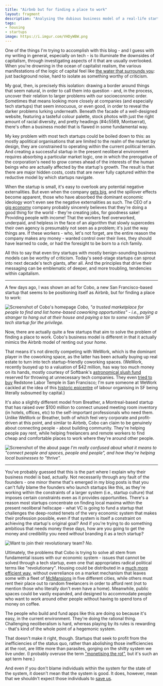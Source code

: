 ```yaml
---
title: "Airbnb but for finding a place to work"
layout: fragment
description: "Analysing the dubious business model of a real-life startup, Cobo: a 'two-sided marketplace for working out of homes during the day'."
tags:
- housing
- startups
image: https://i.imgur.com/VHDyWBW.png
---
```


One of the things I'm trying to accomplish with this blog - and I guess with my writing in general, especially on tech - is to illuminate the downsides of capitalism, through investigating aspects of it that are usually overlooked. When you're drowning in the ocean of capitalist realism, the various manifestations of the logic of capital feel like [the water that surrounds you](https://fs.blog/2012/04/david-foster-wallace-this-is-water/): just background noise, hard to isolate as something worthy of criticism.

My goal, then, is precisely this isolation: drawing a border around things that seem natural, in order to call them into question - and, in the process, uncover their relation to larger problems with our socioeconomic order. Sometimes that means looking more closely at companies (and especially tech startups) that seem innocuous, or even good, in order to reveal the darker problems lurking underneath. Beneath the facade of a well-designed website, featuring a tasteful colour palette, stock photos with just the right amount of racial diversity, and pretty headings (#4c5569, Montserrat), there's often a business model that is flawed in some fundamental way.

My key problem with most tech startups could be boiled down to this: as mostly apolitical organisations that are limited to the realm of the market by design, they are constrained to operating within the current political terrain. And creating a successful startup in the present neoliberal environment requires absorbing a particular market logic, one in which the prerogative of the corporation's need to grow comes ahead of the interests of the human beings who are actually affected by the startup's growth. The result is that there are major hidden costs, costs that are never fully captured within the reductive model by which startups navigate.

When the startup is small, it's easy to overlook any potential negative externalities. But even when the company [gets big](/posts/fragments-13), and the spillover effects become apparent, those who have absorbed the dominant economic ideology won't even see the negative externalities as such. The CEO of a [gig economy](https://newsocialist.org.uk/the-gig-economy/) company probably sincerely believes that they're doing a good thing for the world - they're creating jobs, for goodness sake! Providing people with income! That the workers feel overworked, underpaid, and helpless in the face of an algorithm that slowly supercedes their own agency is presumably not seen as a problem; it's just the way things are. If these workers - who, let's not forget, are the entire reason the company makes any money - wanted control over their lives, they should have learned to code, or had the foresight to be born to a rich family.

All this to say that even tiny startups with mostly benign-sounding business models can be worthy of criticism. Today's seed-stage startups can sprout into next decade's tech giants, after all. And the principles that drive their messaging can be emblematic of deeper, and more troubling, tendencies within capitalism.

***

A few days ago, I was shown an ad for Cobo, a new San Francisco-based startup that seems to be positioning itself as Airbnb, but for finding a place to work:

![Screenshot of Cobo's homepage](https://i.imgur.com/5yMZdoP.jpg)
_Cobo, "a trusted marketplace for people to find and list home-based coworking opportunities" - i.e., paying a stranger to hang out at their house and paying a tax to some random SF tech startup for the privilege._

Now, there are actually quite a few startups that aim to solve the problem of finding a place to work. Cobo's business model is different in that it actually mimics the Airbnb model of renting out your _home_.

That means it's not directly competing with WeWork, which is the dominant player in the coworking space, as the latter has been actually buying up real estate to turn into tech startup-friendly coworking spaces. (WeWork, recently buoyed up to a valuation of $42 million, has way too much money on its hands, mostly courtesy of Softbank's [astronomical slush fund](https://www.fastcompany.com/90285552/the-most-powerful-person-in-silicon-valley) reserved for throwing at unnecessary tech companies. They even [tried to buy](https://www.ebar.com/news/news//270982) Redstone Labor Temple in San Francisco; I'm sure someone at WeWork cackled at the idea of this [historic epicentre](https://www.gofundme.com/save-redstone-labor-temple) of labour organising in SF being literally subsumed by capital.)

It's also a slightly different model from Breather, a Montreal-based startup that has raised over $100 million to connect unused meeting room inventory (in hotels, offices, etc) to the self-important professionals who need them. Unlike WeWork or Breather, both of which feel very corporate and profit-driven at this point, and similar to Airbnb, Cobo can claim to be genuinely about connecting people - about building community. They're helping people pay rent, while helping freelancers and remote workers to find cheap and comfortable places to work where they're around other people.

![Screenshot of the about page](https://i.imgur.com/vMYrAZy.png)
_I'm really confused about what it means to "connect people and spaces, people and people", and how they're helping local businesses to "thrive"._

***

You've probably guessed that this is the part where I explain why their business model is bad, actually. Not necessarily through any fault of the founders - one minor theme that's emerged in my blog posts is that you can't fully blame the founders who launch startups like this, as they're working within the constraints of a larger system (i.e., startup culture) that imposes certain constraints even as it provides opportunities. There's a reason most startups concentrate on finding local maxima within the present neoliberal hellscape - what VC is going to fund a startup that challenges the deep-rooted tenets of the very economic system that makes their profession possible, even if that system is itself a constraint on achieving the startup's original goal? And if you're trying to do something ambitious that needs money these days, how are you going to get the money and credibility you need _without_ branding it as a tech startup?

![Want to join their revolutionary team?](https://i.imgur.com/VHDyWBW.png)
_No._

Ultimately, the problems that Cobo is trying to solve all stem from fundamental issues with our economic system - issues that cannot be solved through a tech startup, even one that appropriates radical political terms like "revolutionary". Housing could be distributed in a [much more efficient way](https://jacobinmag.com/2018/04/affordable-housing-crisis-peoples-policy-project), without overreliance on a market mechanism that leaves some with a fleet of [McMansions](https://www.jacobinmag.com/2017/11/mcmansions-housing-architecture-rich-people) in five different cities, while others must rent their place out to random freelancers in order to afford rent (not to mention those who literally don't even have a home). Meanwhile, public spaces could be vastly expanded, and designed to accommodate people who want to work around other people without having to spend tons of money on coffee.

The people who build and fund apps like this are doing so because it's easy, in the current environment. They're doing the rational thing. Challenging neoliberalism is hard, whereas playing by its rules is rewarding - that's kind of the whole point of a hegemonic system.

That doesn't make it right, though. Startups that seek to profit from the inefficiencies of the status quo, rather than abolishing those inefficiencies at the root, are little more than parasites, gorging on the shitty system we live under. (I probably overuse the term ["monetising the rot"](/posts/fragments-48), but it's such an apt term here.)

And even if you don't blame individuals within the system for the state of the system, it doesn't mean that the system is good. It does, however, mean that we shouldn't expect those individuals to [save us](https://www.lilcomrade.com/product/tech-won-t-save-us-t-shirt).
